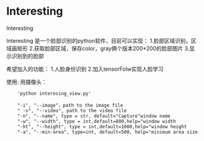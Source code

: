 # Interesting

Interesting

Interesting 是一个脸部识别的python软件，目前可以实现：
        1.脸部区域识别，区域画矩形
        2.获取脸部区域，保存color，gray俩个版本200*200的脸部图片
        3.显示识别到的脸部
        
 希望加入的功能：
        1.人脸身份识别
        2.加入tensorFolw实现人脸学习
        
 使用:
    用摄像头：
    
        'python interesing_view.py'
        
        "-i", "--image"，path to the image file
        " -v", "--video", path to the video file
        "-n", "--name", type = str, default="Capture"window name
        "-w", "--width", type = int,default=800,help="window width
        "-ht", "--height", type = int,default=1000,help="window height
        "-a", "--min-area", type=int, default=500, help="minimum area size
